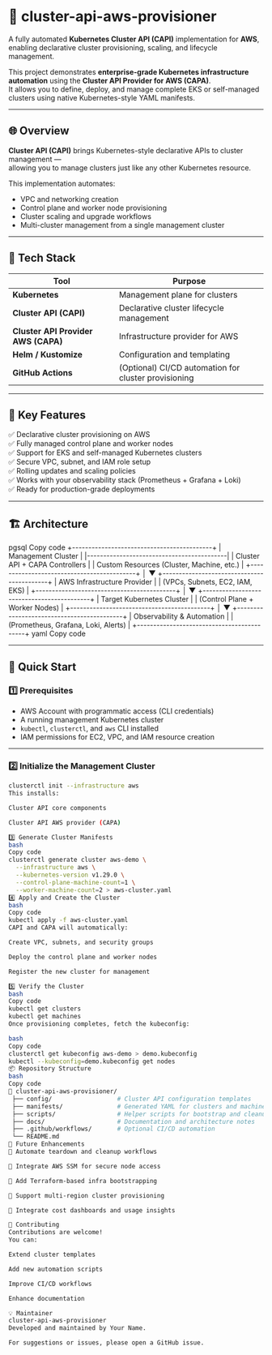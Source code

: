 # 🚀 cluster-api-aws-provisioner

A fully automated **Kubernetes Cluster API (CAPI)** implementation for **AWS**, enabling declarative cluster provisioning, scaling, and lifecycle management.

This project demonstrates **enterprise-grade Kubernetes infrastructure automation** using the **Cluster API Provider for AWS (CAPA)**.  
It allows you to define, deploy, and manage complete EKS or self-managed clusters using native Kubernetes-style YAML manifests.

---

## 🌐 Overview

**Cluster API (CAPI)** brings Kubernetes-style declarative APIs to cluster management —  
allowing you to manage clusters just like any other Kubernetes resource.

This implementation automates:

- VPC and networking creation  
- Control plane and worker node provisioning  
- Cluster scaling and upgrade workflows  
- Multi-cluster management from a single management cluster  

---

## 🧩 Tech Stack

| Tool | Purpose |
|------|----------|
| **Kubernetes** | Management plane for clusters |
| **Cluster API (CAPI)** | Declarative cluster lifecycle management |
| **Cluster API Provider AWS (CAPA)** | Infrastructure provider for AWS |
| **Helm / Kustomize** | Configuration and templating |
| **GitHub Actions** | (Optional) CI/CD automation for cluster provisioning |

---

## 🎯 Key Features

✅ Declarative cluster provisioning on AWS  
✅ Fully managed control plane and worker nodes  
✅ Support for EKS and self-managed Kubernetes clusters  
✅ Secure VPC, subnet, and IAM role setup  
✅ Rolling updates and scaling policies  
✅ Works with your observability stack (Prometheus + Grafana + Loki)  
✅ Ready for production-grade deployments  

---

## 🏗️ Architecture

pgsql
Copy code
     +-------------------------------------------+
     |          Management Cluster               |
     |-------------------------------------------|
     | Cluster API + CAPA Controllers             |
     | Custom Resources (Cluster, Machine, etc.)  |
     +-------------------------------------------+
                      │
                      ▼
     +-------------------------------------------+
     |        AWS Infrastructure Provider         |
     | (VPCs, Subnets, EC2, IAM, EKS)             |
     +-------------------------------------------+
                      │
                      ▼
     +-------------------------------------------+
     |         Target Kubernetes Cluster          |
     |  (Control Plane + Worker Nodes)            |
     +-------------------------------------------+
                      │
                      ▼
     +-------------------------------------------+
     |         Observability & Automation         |
     | (Prometheus, Grafana, Loki, Alerts)        |
     +-------------------------------------------+
yaml
Copy code

---

## 🚀 Quick Start

### 1️⃣ Prerequisites

- AWS Account with programmatic access (CLI credentials)  
- A running management Kubernetes cluster  
- `kubectl`, `clusterctl`, and `aws` CLI installed  
- IAM permissions for EC2, VPC, and IAM resource creation  

---

### 2️⃣ Initialize the Management Cluster

```bash
clusterctl init --infrastructure aws
This installs:

Cluster API core components

Cluster API AWS provider (CAPA)

3️⃣ Generate Cluster Manifests
bash
Copy code
clusterctl generate cluster aws-demo \
  --infrastructure aws \
  --kubernetes-version v1.29.0 \
  --control-plane-machine-count=1 \
  --worker-machine-count=2 > aws-cluster.yaml
4️⃣ Apply and Create the Cluster
bash
Copy code
kubectl apply -f aws-cluster.yaml
CAPI and CAPA will automatically:

Create VPC, subnets, and security groups

Deploy the control plane and worker nodes

Register the new cluster for management

5️⃣ Verify the Cluster
bash
Copy code
kubectl get clusters
kubectl get machines
Once provisioning completes, fetch the kubeconfig:

bash
Copy code
clusterctl get kubeconfig aws-demo > demo.kubeconfig
kubectl --kubeconfig=demo.kubeconfig get nodes
📦 Repository Structure
bash
Copy code
📁 cluster-api-aws-provisioner/
 ├── config/                  # Cluster API configuration templates
 ├── manifests/               # Generated YAML for clusters and machines
 ├── scripts/                 # Helper scripts for bootstrap and cleanup
 ├── docs/                    # Documentation and architecture notes
 ├── .github/workflows/       # Optional CI/CD automation
 └── README.md
🧩 Future Enhancements
🔹 Automate teardown and cleanup workflows

🔹 Integrate AWS SSM for secure node access

🔹 Add Terraform-based infra bootstrapping

🔹 Support multi-region cluster provisioning

🔹 Integrate cost dashboards and usage insights

🤝 Contributing
Contributions are welcome!
You can:

Extend cluster templates

Add new automation scripts

Improve CI/CD workflows

Enhance documentation

💡 Maintainer
cluster-api-aws-provisioner
Developed and maintained by Your Name.

For suggestions or issues, please open a GitHub issue.
